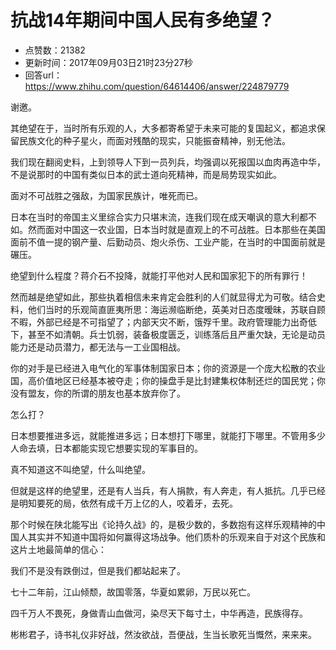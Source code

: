 # 抗战14年期间中国人民有多绝望？
- 点赞数：21382
- 更新时间：2017年09月03日21时23分27秒
- 回答url：https://www.zhihu.com/question/64614406/answer/224879779
<body>
 <p data-pid="BEMUmivO">谢邀。</p>
 <p data-pid="tpw4E47D">其绝望在于，当时所有乐观的人，大多都寄希望于未来可能的复国起义，都追求保留民族文化的种子星火，而面对残酷的现实，只能振奋精神，别无他法。</p>
 <p data-pid="8igJ-cIg">我们现在翻阅史料，上到领导人下到一员列兵，均强调以死报国以血肉再造中华，不是说那时的中国有类似日本的武士道向死精神，而是局势现实如此。</p>
 <p data-pid="xxdLbi0I">面对不可战胜之强敌，为国家民族计，唯死而已。</p>
 <p data-pid="KsXFJmHr">日本在当时的帝国主义里综合实力只堪末流，连我们现在成天嘲讽的意大利都不如。然而面对中国这一农业国，日本当时就是直观上的不可战胜。日本那些在美国面前不值一提的钢产量、后勤动员、炮火杀伤、工业产能，在当时的中国面前就是碾压。</p>
 <p data-pid="dapsvsh4">绝望到什么程度？蒋介石不投降，就能打平他对人民和国家犯下的所有罪行！</p>
 <p data-pid="Azlwxlx1">然而越是绝望如此，那些执着相信未来肯定会胜利的人们就显得尤为可敬。结合史料，他们当时的乐观简直匪夷所思：海运濒临断绝，英美对日态度暧昧，苏联自顾不暇，外部已经是不可指望了；内部天灾不断，饿殍千里。政府管理能力出奇低下，甚至不如清朝。兵士饥弱，装备极度匮乏，训练落后且严重欠缺，无论是动员能力还是动员潜力，都无法与一工业国相战。</p>
 <p data-pid="Xg9l5_Lp">你的对手是已经进入电气化的军事体制国家日本；你的资源是一个庞大松散的农业国，高价值地区已经基本被夺走；你的操盘手是比封建集权体制还烂的国民党；你没有盟友，你的所谓的朋友也基本放弃你了。</p>
 <p data-pid="cvPAeYel">怎么打？</p>
 <p data-pid="-X_cWb72">日本想要推进多远，就能推进多远；日本想打下哪里，就能打下哪里。不管用多少人命去填，日本都能实现它想要实现的军事目的。</p>
 <p data-pid="xg1ffO10">真不知道这不叫绝望，什么叫绝望。</p>
 <p data-pid="45BS5BOK">但就是这样的绝望里，还是有人当兵，有人捐款，有人奔走，有人抵抗。几乎已经是明知要死的局，依然有成千万上亿的人，咬着牙，去死。</p>
 <p data-pid="7LQZOH_7">那个时候在陕北能写出《论持久战》的，是极少数的，多数抱有这样乐观精神的中国人其实并不知道中国将如何赢得这场战争。他们质朴的乐观来自于对这个民族和这片土地最简单的信心：</p>
 <p data-pid="qjM8uLvm">我们不是没有跌倒过，但是我们都站起来了。</p>
 <p data-pid="96vxUjM8">七十二年前，江山倾颓，故国零落，华夏如累卵，万民以死亡。</p>
 <p data-pid="ml90IJmz">四千万人不畏死，身做青山血做河，染尽天下每寸土，中华再造，民族得存。</p>
 <p data-pid="h7G0xCHa">彬彬君子，诗书礼仪非好战，然汝欲战，吾便战，生当长歌死当慨然，来来来。</p>
</body>